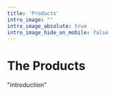 ```yaml
---
title: 'Products'
intro_image: ""
intro_image_absolute: true
intro_image_hide_on_mobile: false
---
```


# The Products

"introduction"